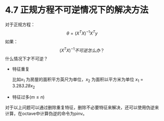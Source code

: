 # 4.7 正规方程不可逆情况下的解决方法

对于正规方程：
$$
\theta = (X^TX)^{-1}X^Ty
$$
如果：
$$
(X^TX)^{-1}不可逆怎么办？
$$
什么情况下才不可逆？

* 特征重复

  比如$x_1$ 为房屋的面积平方英尺为单位，$x_2$ 为面积以平方米为单位 $x_1$ = 3.28*3.28*$x_2$ 

* 特征过多($m \le n$)





对于以上问题可以通过删除重复特征，删除不必要特征来解决，还可以使用伪逆来计算，在octave中计算伪逆的命令为pinv。